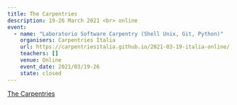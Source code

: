 ```yaml
---
title: The Carpentries
description: 19-26 March 2021 <br> online
event:
  - name: "Laboratorio Software Carpentry (Shell Unix, Git, Python)"
    organisers: Carpentries Italia
    url: https://carpentriesitalia.github.io/2021-03-19-italia-online/
    teachers: []
    venue: Online
    event_date: 2021/03/19-26
    state: closed
---
```


[The Carpentries](https://carpentriesitalia.github.io/2021-03-19-italia-online/)


<br>
